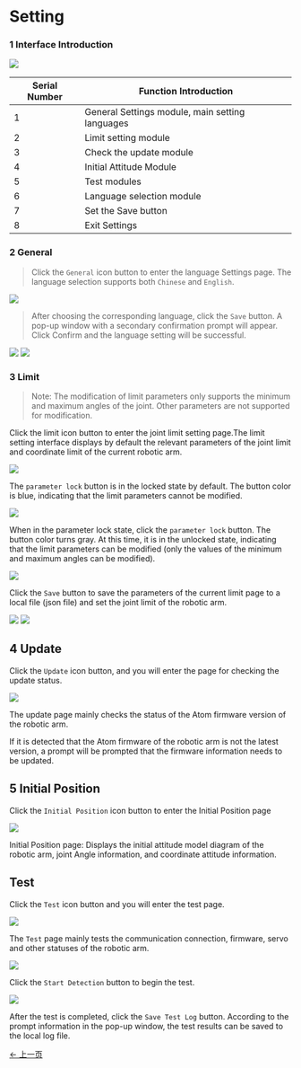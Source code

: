 # Setting
### 1 Interface Introduction

<img src="../../../../resources/3-FunctionsAndApplications/6.developmentGuide/myStudio/setting/setting-home.png" />

| Serial Number | Function Introduction                   |
| ---- | -------------------------- |
| 1    | General Settings module, main setting languages |
| 2    | Limit setting module               |
| 3    | Check the update module               |
| 4    | Initial Attitude Module               |
| 5    | Test modules                   |
| 6    | Language selection module               |
| 7    | Set the Save button               |
| 8    | Exit Settings                   |

### 2 General

> Click the `General` icon button to enter the language Settings page. The language selection supports both `Chinese` and `English`.


<img src="../../../../resources/3-FunctionsAndApplications/6.developmentGuide/myStudio/setting/setting-home1.png" />


> After choosing the corresponding language, click the `Save` button. A pop-up window with a secondary confirmation prompt will appear. Click Confirm and the language setting will be successful.

<img src="../../../../resources/3-FunctionsAndApplications/6.developmentGuide/myStudio/setting/setting-home2.png" />


<img src="../../../../resources/3-FunctionsAndApplications/6.developmentGuide/myStudio/setting/setting-home3.png" />

### 3 Limit
> Note: The modification of limit parameters only supports the minimum and maximum angles of the joint. Other parameters are not supported for modification.

Click the limit icon button to enter the joint limit setting page.The limit setting interface displays by default the relevant parameters of the joint limit and coordinate limit of the current robotic arm.

<img src="../../../../resources/3-FunctionsAndApplications/6.developmentGuide/myStudio/setting/setting-home4.png" />

The `parameter lock` button is in the locked state by default. The button color is blue, indicating that the limit parameters cannot be modified.

<img src="../../../../resources/3-FunctionsAndApplications/6.developmentGuide/myStudio/setting/setting-home5.png" />

When in the parameter lock state, click the `parameter lock` button. The button color turns gray. At this time, it is in the unlocked state, indicating that the limit parameters can be modified (only the values of the minimum and maximum angles can be modified).

<img src="../../../../resources/3-FunctionsAndApplications/6.developmentGuide/myStudio/setting/setting-home6.png" />

Click the `Save` button to save the parameters of the current limit page to a local file (json file) and set the joint limit of the robotic arm.

<img src="../../../../resources/3-FunctionsAndApplications/6.developmentGuide/myStudio/setting/setting-home7.png" />

<img src="../../../../resources/3-FunctionsAndApplications/6.developmentGuide/myStudio/setting/setting-home8.png" />

## 4 Update

Click the `Update` icon button, and you will enter the page for checking the update status.

<img src="../../../../resources/3-FunctionsAndApplications/6.developmentGuide/myStudio/setting/setting-home9.png" />

The update page mainly checks the status of the Atom firmware version of the robotic arm.

If it is detected that the Atom firmware of the robotic arm is not the latest version, a prompt will be prompted that the firmware information needs to be updated.

## 5 Initial Position

Click the `Initial Position` icon button to enter the Initial Position page

<img src="../../../../resources/3-FunctionsAndApplications/6.developmentGuide/myStudio/setting/setting-home10.png" />

Initial Position page: Displays the initial attitude model diagram of the robotic arm, joint Angle information, and coordinate attitude information.

## Test

Click the `Test` icon button and you will enter the test page.

<img src="../../../../resources/3-FunctionsAndApplications/6.developmentGuide/myStudio/setting/setting-home11.png" />

The `Test` page mainly tests the communication connection, firmware, servo and other statuses of the robotic arm.

<img src="../../../../resources/3-FunctionsAndApplications/6.developmentGuide/myStudio/setting/setting-home12.png" />

Click the `Start Detection` button to begin the test.

<img src="../../../../resources/3-FunctionsAndApplications/6.developmentGuide/myStudio/setting/setting-home13.png" />

After the test is completed, click the `Save Test Log` button. According to the prompt information in the pop-up window, the test results can be saved to the local log file.


[← 上一页](../6.5.7-firmware/6.5.7.1-firmwareFirstUse.md)